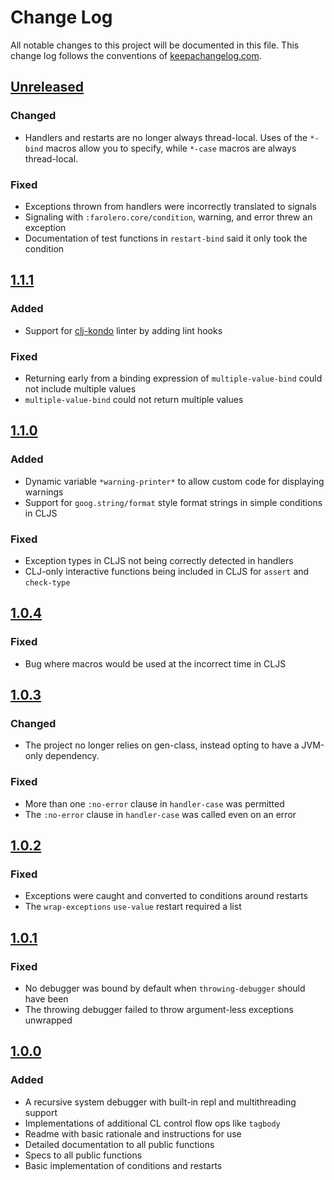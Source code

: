 # Change Log
All notable changes to this project will be documented in this file. This change log follows the conventions of [keepachangelog.com](http://keepachangelog.com/).

## [Unreleased]
### Changed
- Handlers and restarts are no longer always thread-local. Uses of the `*-bind` macros allow you to specify, while `*-case` macros are always thread-local.

### Fixed
- Exceptions thrown from handlers were incorrectly translated to signals
- Signaling with `:farolero.core/condition`, warning, and error threw an exception
- Documentation of test functions in `restart-bind` said it only took the condition

## [1.1.1]
### Added
- Support for [clj-kondo](https://github.com/clj-kondo/clj-kondo) linter by adding lint hooks

### Fixed
- Returning early from a binding expression of `multiple-value-bind` could not include multiple values
- `multiple-value-bind` could not return multiple values

## [1.1.0]
### Added
- Dynamic variable `*warning-printer*` to allow custom code for displaying warnings
- Support for `goog.string/format` style format strings in simple conditions in CLJS

### Fixed
- Exception types in CLJS not being correctly detected in handlers
- CLJ-only interactive functions being included in CLJS for `assert` and `check-type`

## [1.0.4]
### Fixed
- Bug where macros would be used at the incorrect time in CLJS

## [1.0.3]
### Changed
- The project no longer relies on gen-class, instead opting to have a JVM-only dependency.

### Fixed
- More than one `:no-error` clause in `handler-case` was permitted
- The `:no-error` clause in `handler-case` was called even on an error

## [1.0.2]
### Fixed
- Exceptions were caught and converted to conditions around restarts
- The `wrap-exceptions` `use-value` restart required a list

## [1.0.1]
### Fixed
- No debugger was bound by default when `throwing-debugger` should have been
- The throwing debugger failed to throw argument-less exceptions unwrapped

## [1.0.0]
### Added
- A recursive system debugger with built-in repl and multithreading support
- Implementations of additional CL control flow ops like `tagbody`
- Readme with basic rationale and instructions for use
- Detailed documentation to all public functions
- Specs to all public functions
- Basic implementation of conditions and restarts

[Unreleased]: https://github.com/IGJoshua/farolero/compare/v1.1.1...HEAD
[1.1.1]: https://github.com/IGJoshua/farolero/compare/v1.1.0...v1.1.1
[1.1.0]: https://github.com/IGJoshua/farolero/compare/v1.0.4...v1.1.0
[1.0.4]: https://github.com/IGJoshua/farolero/compare/v1.0.3...v1.0.4
[1.0.3]: https://github.com/IGJoshua/farolero/compare/v1.0.2...v1.0.3
[1.0.2]: https://github.com/IGJoshua/farolero/compare/v1.0.1...v1.0.2
[1.0.1]: https://github.com/IGJoshua/farolero/compare/v1.0.0...v1.0.1
[1.0.0]: https://github.com/IGJoshua/farolero/compare/e2f23793cbf91f7c6dc35e61028bd99c4578bb4a...v1.0.0
